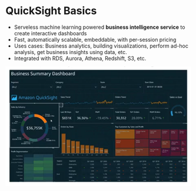 # QuickSight Basics

- Serveless machine learning powered **business intelligence service** to create interactive dashboards
- Fast, automatically scalable, embeddable, with per-session pricing
- Uses cases: Business analytics, building visualizations, perform ad-hoc analysis, get business insights using data, etc.
- Integrated with RDS, Aurora, Athena, Redshift, S3, etc.

![QuickSight](../../images/database/quicksight.png)